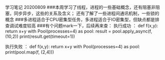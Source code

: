 学习笔记
20200809
###本周学习了线程，进程的一些基础概念，还有阻塞非阻塞，同步异步，这些的关系及含义； 还有了解了一些进程间通讯机制，一些锁的概念
###多进程适合于CPU密集型任务，多进程适合于IO密集型，但缺点都是排查调试难度较高
###有个问题mark一下，后续再来查：
执行成功 ：
def f(x,y):
return x+y
with Pool(processes=4) as pool:
result = pool.apply_async(f, (10,2))
print(result.get(timeout=1))

执行失败 ：
def f(x,y):
return x+y
with Pool(processes=4) as pool:
print(pool.map(f, (2,4)))



